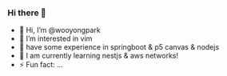 ### Hi there 👋
- 👋 Hi, I’m @wooyongpark
- 👀 I’m interested in vim
- 💬 have some experience in springboot & p5 canvas & nodejs
- 🌱 I am currently learning nestjs & aws networks!
- ⚡ Fun fact: ...

